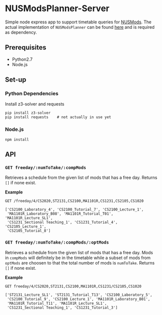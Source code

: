 NUSModsPlanner-Server
========

Simple node express app to support timetable queries
for [NUSMods](https://github.com/nusmodifications/nusmods). The actual
implementation of `NUSModsPlanner` can be
found [here](https://github.com/raynoldng/nusmods-planner) and is required as
dependency.

## Prerequisites

- Python2.7
- Node.js

## Set-up

### Python Dependencies

Install z3-solver and requests

```shell
pip install z3-solver
pip install requests    # not actually in use yet
```

### Node.js

```
npm install
```

## API 

### `GET freeday/:numToTake/:compMods`

Retrieves a schedule from the given list of mods that has a free day. Returns `[]` if none exist.

**Example**

```
GET /freeday/4/CS2020,ST2131,CS2100,MA1101R,CS1231,CS2105,CS1020
```
```
['CS2100_Laboratory_4', 'CS2100_Tutorial_7', 'CS2100_Lecture_1',
 'MA1101R_Laboratory_B08', 'MA1101R_Tutorial_T01', 'MA1101R_Lecture_SL1', 
 'CS1231_Sectional Teaching_1', 'CS1231_Tutorial_4', 'CS2105_Lecture_1', 
 'CS2105_Tutorial_8']
```

### `GET freeday/:numToTake/:compMods/:optMods`

Retrieves a schedule from the given list of mods that has a free day. Mods in
`compMods` will definitely be in the timetable while a subset of mods from
`optMods` are choosen to that the total number of mods is `numToTake`. Returns
`[]` if none exist.

**Example**

```
GET freeday/4/CS2020,ST2131,CS2100,MA1101R,CS1231/CS2105,CS1020
```
```
['ST2131_Lecture_SL1', 'ST2131_Tutorial_T13', 'CS2100_Laboratory_5', 
 'CS2100_Tutorial_9', 'CS2100_Lecture_1', 'MA1101R_Laboratory_B01', 
 'MA1101R_Tutorial_T11', 'MA1101R_Lecture_SL1', 
 'CS1231_Sectional Teaching_1', 'CS1231_Tutorial_3']
```












